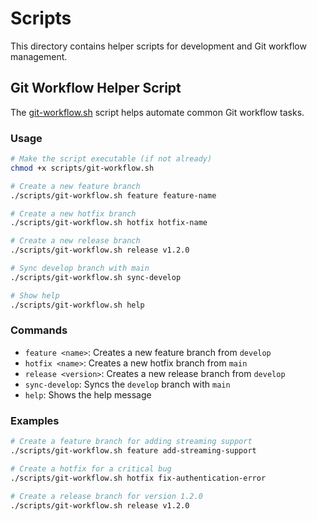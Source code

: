 # Scripts

This directory contains helper scripts for development and Git workflow management.

## Git Workflow Helper Script

The [git-workflow.sh](file:///Users/fazza_abiyyu/Documents/Projects/Express/sdk-exnestai-py/scripts/git-workflow.sh) script helps automate common Git workflow tasks.

### Usage

```bash
# Make the script executable (if not already)
chmod +x scripts/git-workflow.sh

# Create a new feature branch
./scripts/git-workflow.sh feature feature-name

# Create a new hotfix branch
./scripts/git-workflow.sh hotfix hotfix-name

# Create a new release branch
./scripts/git-workflow.sh release v1.2.0

# Sync develop branch with main
./scripts/git-workflow.sh sync-develop

# Show help
./scripts/git-workflow.sh help
```

### Commands

- `feature <name>`: Creates a new feature branch from `develop`
- `hotfix <name>`: Creates a new hotfix branch from `main`
- `release <version>`: Creates a new release branch from `develop`
- `sync-develop`: Syncs the `develop` branch with `main`
- `help`: Shows the help message

### Examples

```bash
# Create a feature branch for adding streaming support
./scripts/git-workflow.sh feature add-streaming-support

# Create a hotfix for a critical bug
./scripts/git-workflow.sh hotfix fix-authentication-error

# Create a release branch for version 1.2.0
./scripts/git-workflow.sh release v1.2.0
```